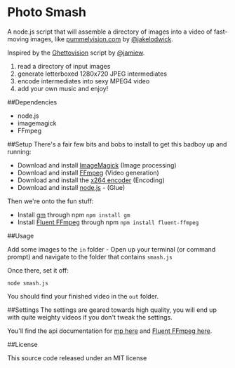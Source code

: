 # Photo Smash

A node.js script that  will assemble a directory of images into a video of fast-moving images, like [pummelvision.com](http://pummelvision.com) by [@jakelodwick](https://github.com/jakelodwick).

Inspired by the [Ghettovision](https://github.com/jamiew/ghettovision) script by [@jamiew](https://github.com/jamiew).

1. read a directory of input images
2. generate letterboxed 1280x720 JPEG intermediates
3. encode intermediates into sexy MPEG4 video
4. add your own music and enjoy!

##Dependencies

- node.js
- imagemagick
- FFmpeg

##Setup
There's a fair few bits and bobs to install to get this badboy up and running:

- Download and install [ImageMagick](http://www.imagemagick.org/) (Image processing)
- Download and install [FFmpeg](http://www.ffmpeg.org/) (Video generation)
- Download and install the [x264 encoder](http://www.videolan.org/developers/x264.html) (Encoding)
- Download and install [node.js](http://nodejs.org/) - (Glue)

Then we're onto the fun stuff:

- Install [gm](https://github.com/aheckmann/gm) through npm 
`npm install gm`
- Install [Fluent FFmpeg](https://github.com/fluent-ffmpeg/node-fluent-ffmpeg) through npm 
`npm install fluent-ffmpeg`

##Usage

Add some images to the `in` folder - Open up your terminal (or command prompt) and navigate to the folder that contains `smash.js`

Once there, set it off:

`node smash.js`

You should find your finished video in the `out` folder.

##Settings
The settings are geared towards high quality, you will end up with quite weighty videos if you don't tweak the settings.

You'll find the api documentation for [mp here](https://github.com/aheckmann/gm#basic-usage) and [Fluent FFmpeg here](https://github.com/fluent-ffmpeg/node-fluent-ffmpeg#supplying-ffmpeg-options).

##License

This source code released under an MIT license
